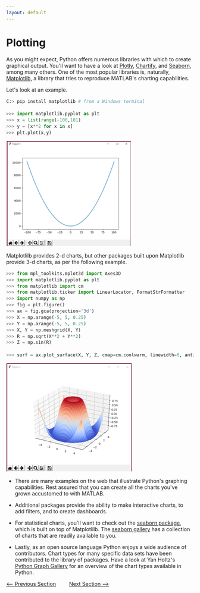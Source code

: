 ```yaml
---
layout: default
---
```


# Plotting

As you might expect, Python offers numerous libraries with which to
create graphical output. You'll want to have a look at
[Plotly](https://plot.ly/python/),
[Chartify](https://labs.spotify.com/2018/11/15/introducing-chartify-easier-chart-creation-in-python-for-data-scientists/),
and [Seaborn](https://seaborn.pydata.org/index.html), among many others.
One of the most popular libraries is, naturally,
[Matplotlib](https://matplotlib.org/), a library that tries to reproduce
MATLAB's charting capabilities.

Let's look at an example.
    
```python
C:> pip install matplotlib # from a Windows terminal

>>> import matplotlib.pyplot as plt
>>> x = list(range(-100,101)
>>> y = [x**2 for x in x]
>>> plt.plot(x,y)
```

![](media/image2.png)


Matplotlilb provides 2-d charts, but
other packages built upon Matplotlib provide 3-d charts, as per the
following example.
    
```python
>>> from mpl_toolkits.mplot3d import Axes3D
>>> import matplotlib.pyplot as plt
>>> from matplotlib import cm
>>> from matplotlib.ticker import LinearLocator, FormatStrFormatter
>>> import numpy as np
>>> fig = plt.figure()
>>> ax = fig.gca(projection='3d')
>>> X = np.arange(-5, 5, 0.25)
>>> Y = np.arange(-5, 5, 0.25)
>>> X, Y = np.meshgrid(X, Y)
>>> R = np.sqrt(X**2 + Y**2)
>>> Z = np.sin(R)

>>> surf = ax.plot_surface(X, Y, Z, cmap=cm.coolwarm, linewidth=0, antialiased=False)
```
![](media/image3.png)

-   There are many examples on the web that illustrate Python's
    graphing capabilities. Rest assured that you can create all the
    charts you've grown accustomed to with MATLAB.

-   Additional packages provide the ability to make interactive charts,
    to add filters, and to create dashboards.

-   For statistical charts, you'll want to check out the [seaborn
    package](https://seaborn.pydata.org/index.html), which is built on
    top of Matplotlilb. The [seaborn
    gallery](https://seaborn.pydata.org/examples/index.html) has a
    collection of charts that are readily available to you.

-   Lastly, as an open source language Python enjoys a wide audience of
    contributors. Chart types for many specific data sets have been
    contributed to the library of packages. Have a look at Yan Holtz's
    [Python Graph Gallery](https://python-graph-gallery.com/) for an
    overview of the chart types available in Python.

[<-- Previous Section](03-Control-Structures.md) &nbsp; &nbsp; &nbsp; &nbsp; [Next Section -->](05-Classes.md)
